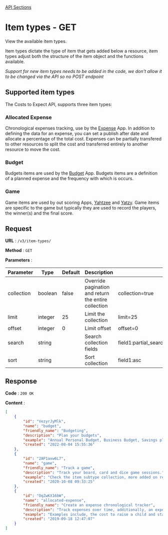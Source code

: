 [API Sections](../Sections.md)

# Item types - GET

View the available item types.

Item types dictate the type of item that gets added below a resource, item types adjust both the structure of the item object and the functions available.

*Support for new item types needs to be added in the code, we don't allow it to be changed via the API so no POST endpoint*

## Supported item types 

The Costs to Expect API, supports three item types:

### Allocated Expense

Chronological expenses tracking, use by the [Expense](https://app.costs-to-expect.com) App. In addition to defining the data for an expense, you can set a publish after date and allocate a percentage of the total cost. Expenses can be partially transfered to other resources to split the cost and transferred entirely to another resource to move the cost.

### Budget

Budgets items are used by the [Budget](https://budget.costs-to-expect.com) App. Budgets items are a definition of a planned expense and the frequency with which is occurs.

### Game

Game items are used by out scoring Apps, [Yahtzee](https://yahtzee.game-scorer.com) and [Yatzy](https://yatzy.game-scorer.com). Game items are specific to the game but typically they are used to record the players, the winner(s) and the final score.

## Request

**URL** : `/v3/item-types/`

**Method** : `GET`

**Parameters** :

Parameter | Type | Default | Description | Example
---|---|---|---|---
collection | boolean | false | Override pagination and return the entire collection | collection=true
limit | integer | 25 | Limit the collection | limit=25
offset | integer | 0 | Limit offset | offset=0
search | string | | Search collection fields | field1:partial_search_term\|field2:partial_search_term
sort | string | | Sort collection | field1:asc|field2:desc

## Response

**Code** : `200 OK`

**Content** : 
```json
[
    {
        "id": "VezyrJyMlk",
        "name": "budget",
        "friendly_name": "Budgeting",
        "description": "Plan your budgets",
        "example": "Annual Personal Budget, Business Budget, Savings plan...",
        "created": "2022-08-04 15:55:36"
    },
    {
        "id": "2AP1axw6L7",
        "name": "game",
        "friendly_name": "Track a game",
        "description": "Track your board, card and dice game sessions.",
        "example": "Check the item_subtype collection, more added on request",
        "created": "2020-10-08 09:33:25"
    },
    {
        "id": "OqZwKX16bW",
        "name": "allocated-expense",
        "friendly_name": "Create an expense chronological tracker",
        "description": "Track expenses over time, additionally, an expense can be partially allocated to another tracker.",
        "example": "Examples include, the cost to raise a child and start-up expenses for your business.",
        "created": "2019-09-18 12:47:07"
    }
]
```
